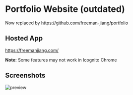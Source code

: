 # Portfolio Website (outdated)

Now replaced by https://github.com/freeman-jiang/portfolio

## Hosted App
https://freemanjiang.com/

**Note:** Some features may not work in Icognito Chrome

## Screenshots
![preview](https://user-images.githubusercontent.com/56516912/130343709-985882a4-5d46-43c8-a280-71bd4f68ec47.png)
